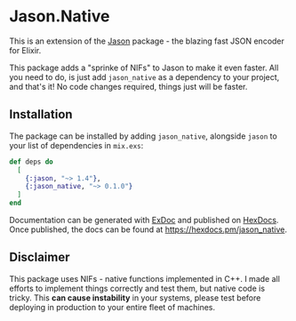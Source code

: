 # Jason.Native

This is an extension of the [Jason](https://github.com/michalmuskala/jason) package -
the blazing fast JSON encoder for Elixir.

This package adds a "sprinke of NIFs" to Jason to make it even faster. All you need
to do, is just add `jason_native` as a dependency to your project, and that's it!
No code changes required, things just will be faster.

## Installation

The package can be installed by adding `jason_native`, alongside `jason`
to your list of dependencies in `mix.exs`:

```elixir
def deps do
  [
    {:jason, "~> 1.4"},
    {:jason_native, "~> 0.1.0"}
  ]
end
```

Documentation can be generated with [ExDoc](https://github.com/elixir-lang/ex_doc)
and published on [HexDocs](https://hexdocs.pm). Once published, the docs can
be found at <https://hexdocs.pm/jason_native>.

## Disclaimer

This package uses NIFs - native functions implemented in C++. I made all efforts to
implement things correctly and test them, but native code is tricky.
This **can cause instability** in your systems, please test before deploying in production
to your entire fleet of machines.
